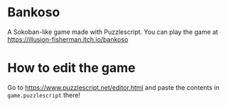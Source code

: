 # Bankoso
A Sokoban-like game made with Puzzlescript.
You can play the game at https://illusion-fisherman.itch.io/bankoso

# How to edit the game
Go to https://www.puzzlescript.net/editor.html and paste the contents in `game.puzzlescript` there!

